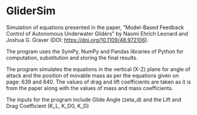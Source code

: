 # GliderSim

Simulation of equations presented in the paper, "Model-Based Feedback Control of Autonomous Underwater Gliders" by Naomi Ehrich Leonard and Joshua G. Graver (DOI: https://doi.org/10.1109/48.972106).

The program uses the SymPy, NumPy and Pandas libraries of Python for computation, substitution and storing the final results.

The program simulates the equations in the vertical (X-Z) plane for angle of attack and the position of movable mass as per the equations given on page: 639 and 640. The values of drag and lift coefficients are taken as it is from the paper along with the values of mass and mass coefficients.

The inputs for the program include Glide Angle (zeta_d) and the Lift and Drag Coefficient (K_L, K_D0, K_D)






